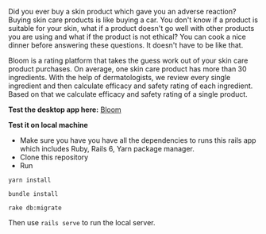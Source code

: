 Did you ever buy a skin product which gave you an adverse reaction? Buying skin care products is like buying a car. You don't know if a product is suitable for your skin, what if a product doesn't go well with other products you are using and what if the product is not ethical? You can cook a nice dinner before answering these questions. It doesn't have to be like that.

Bloom is a rating platform that takes the guess work out of your skin care product purchases. On average, one skin care product has more than 30 ingredients. With the help of dermatologists, we review every single ingredient and then calculate efficacy and safety rating of each ingredient. Based on that we calculate efficacy and safety rating of a single product.

**Test the desktop app here:**
[Bloom](www.thebloom.org.au)




**Test it on local machine**

 - Make sure you have you have all the dependencies to runs this rails app which includes Ruby, Rails 6, Yarn package manager.
 - Clone this repository
 - Run

 `yarn install`

 `bundle install`

 `rake db:migrate`


Then use `rails serve` to run the local server.
